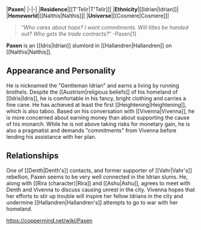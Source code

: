 |**Paxen**|
|-|-|
|**Residence**|[[T'Telir\|T'Telir]]|
|**Ethnicity**|[[Idrian\|Idrian]]|
|**Homeworld**|[[Nalthis\|Nalthis]]|
|**Universe**|[[Cosmere\|Cosmere]]|

>“*Who cares about hope? I want commitments. Will titles be handed out? Who gets the trade contracts?*”
\-Paxen[1]


**Paxen** is an [[Idris\|Idrian]] slumlord in [[Hallandren\|Hallandren]] on [[Nalthis\|Nalthis]].

## Appearance and Personality
He is nicknamed the "Gentleman Idrian" and earns a living by running brothels. Despite the [[Austrism\|religious beliefs]] of his homeland of [[Idris\|Idris]], he is comfortable in his fancy, bright clothing and carries a fine cane. He has achieved at least the first [[Heightening\|Heightening]], which is also taboo. Based on his conversation with [[Vivenna\|Vivenna]], he is more concerned about earning money than about supporting the cause of his monarch. While he is not above taking risks for monetary gain, he is also a pragmatist and demands "commitments" from Vivenna before lending his assistance with her plan.

## Relationships
One of [[Denth\|Denth's]] contacts, and former supporter of [[Vahr\|Vahr's]] rebellion, Paxen seems to be very well connected in the Idrian slums. He, along with [[Rira (character)\|Rira]] and [[Ashu\|Ashu]], agrees to meet with Denth and Vivenna to discuss causing unrest in the city. Vivenna hopes that her efforts to stir up trouble will inspire her fellow Idrians in the city and undermine [[Hallandren\|Hallandren's]] attempts to go to war with her homeland.



https://coppermind.net/wiki/Paxen